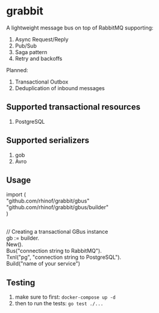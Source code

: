 
# grabbit

A lightweight message bus on top of RabbitMQ supporting:

1) Async Request/Reply
2) Pub/Sub
3) Saga pattern
4) Retry and backoffs

Planned:

1) Transactional Outbox
2) Deduplication of inbound messages


## Supported transactional resources
1) PostgreSQL
## Supported serializers
1) gob
2) Avro

## Usage

import (<br/>
	"github.com/rhinof/grabbit/gbus" <br/> 
	"github.com/rhinof/grabbit/gbus/builder" <br/>
)<br/>
  <br/>

// Creating a transactional GBus instance <br/>
gb := builder.<br/>
    New().<br/>
		Bus("connection string to RabbitMQ").<br/>
		Txnl("pg", "connection string to PostgreSQL").<br/>
		Build("name of your service")<br/>


## Testing

1) make sure to first: `docker-compose up -d`
2) then to run the tests: `go test ./...`
